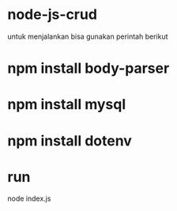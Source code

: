 # node-js-crud
untuk menjalankan bisa gunakan perintah berikut

# npm install body-parser
# npm install mysql
# npm install dotenv

# run
node index.js
